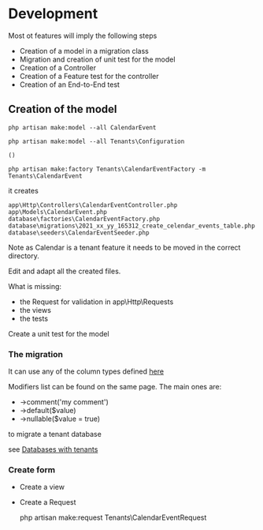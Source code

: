 # Development

Most ot features will imply the following steps

* Creation of a model in a migration class
* Migration and creation of unit test for the model
* Creation of a Controller
* Creation of a Feature test for the controller
* Creation of an End-to-End test

## Creation of the model

    php artisan make:model --all CalendarEvent
    
    php artisan make:model --all Tenants\Configuration
    
    ()
    
    php artisan make:factory Tenants\CalendarEventFactory -m Tenants\CalendarEvent
    
it creates

    app\Http\Controllers\CalendarEventController.php
    app\Models\CalendarEvent.php
    database\factories\CalendarEventFactory.php
    database\migrations\2021_xx_yy_165312_create_celendar_events_table.php
    database\seeders\CalendarEventSeeder.php

Note as Calendar is a tenant feature it needs to be moved in the correct directory.

Edit and adapt all the created files.
    
What is missing:

* the Request for validation in app\Http\Requests
* the views
* the tests

Create a unit test for the model


### The migration

It can use any of the column types defined [here](https://laravel.com/docs/8.x/migrations#creating-columns)

Modifiers list can be found on the same page. The main ones are:
* ->comment('my comment')
* ->default($value)
* ->nullable($value = true)

to migrate a tenant database

see [Databases with tenants](databases_with_tenants.md)


### Create form

* Create a view
* Create a Request

    php artisan make:request Tenants\CalendarEventRequest
